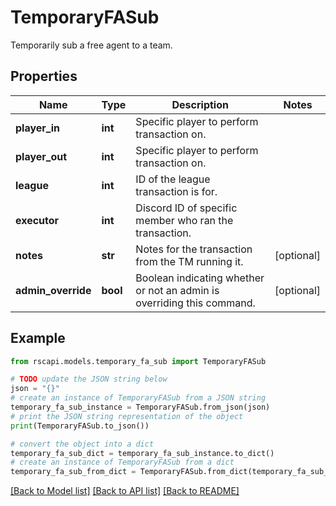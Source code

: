 # TemporaryFASub

Temporarily sub a free agent to a team.

## Properties

Name | Type | Description | Notes
------------ | ------------- | ------------- | -------------
**player_in** | **int** | Specific player to perform transaction on. | 
**player_out** | **int** | Specific player to perform transaction on. | 
**league** | **int** | ID of the league transaction is for. | 
**executor** | **int** | Discord ID of specific member who ran the transaction. | 
**notes** | **str** | Notes for the transaction from the TM running it. | [optional] 
**admin_override** | **bool** | Boolean indicating whether or not an admin is overriding this command. | [optional] 

## Example

```python
from rscapi.models.temporary_fa_sub import TemporaryFASub

# TODO update the JSON string below
json = "{}"
# create an instance of TemporaryFASub from a JSON string
temporary_fa_sub_instance = TemporaryFASub.from_json(json)
# print the JSON string representation of the object
print(TemporaryFASub.to_json())

# convert the object into a dict
temporary_fa_sub_dict = temporary_fa_sub_instance.to_dict()
# create an instance of TemporaryFASub from a dict
temporary_fa_sub_from_dict = TemporaryFASub.from_dict(temporary_fa_sub_dict)
```
[[Back to Model list]](../README.md#documentation-for-models) [[Back to API list]](../README.md#documentation-for-api-endpoints) [[Back to README]](../README.md)


